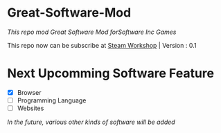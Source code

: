 # Great-Software-Mod
_This repo mod Great Software Mod forSoftware Inc Games_

This repo now can be subscribe at [Steam Workshop](https://steamcommunity.com/sharedfiles/filedetails/?id=2188088339) | Version : 0.1

# Next Upcomming Software Feature
- [x] Browser
- [ ] Programming Language
- [ ] Websites

_In the future, various other kinds of software will be added_
